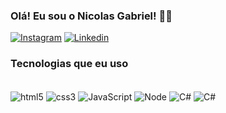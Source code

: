 ### Olá! Eu sou o Nicolas Gabriel! 👋🏻

[![Instagram](https://img.shields.io/badge/Instagram-E4405F?style=for-the-badge&logo=instagram&logoColor=white)](https://www.instagram.com/nicolas_gabrielxd/)
[![Linkedin](https://img.shields.io/badge/LinkedIn-0077B5?style=for-the-badge&logo=linkedin&logoColor=white)](https://www.linkedin.com/in/nicolas-gabriel-ab175a28b/)

### Tecnologias que eu uso

<div style="display: inline-block"><br/>
<img align="center" alt="html5" src="https://img.shields.io/badge/HTML5-E34F26?style=for-the-badge&logo=html5&logoColor=white">
<img align="center" alt="css3" src="https://img.shields.io/badge/CSS3-1572B6?style=for-the-badge&logo=css3&logoColor=white">
<img align="center" alt="JavaScript" src="https://img.shields.io/badge/JavaScript-F7DF1E?style=for-the-badge&logo=javascript&logoColor=black">
<img align="center" alt="Node" src="https://img.shields.io/badge/Node.js-43853D?style=for-the-badge&logo=node.js&logoColor=white">
<img align="center" alt="C#" src="https://img.shields.io/badge/C%23-239120?style=for-the-badge&logo=c-sharp&logoColor=white">
<img align="center" alt="C#" src="https://devicon-website.vercel.app/api/java/original-wordmark.svg">  
</div>
<br/>
